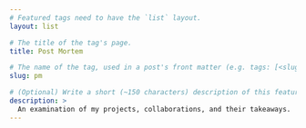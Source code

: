 ```yaml
---
# Featured tags need to have the `list` layout.
layout: list

# The title of the tag's page.
title: Post Mortem

# The name of the tag, used in a post's front matter (e.g. tags: [<slug>]).
slug: pm

# (Optional) Write a short (~150 characters) description of this featured tag.
description: >
  An examination of my projects, collaborations, and their takeaways.
---
```

